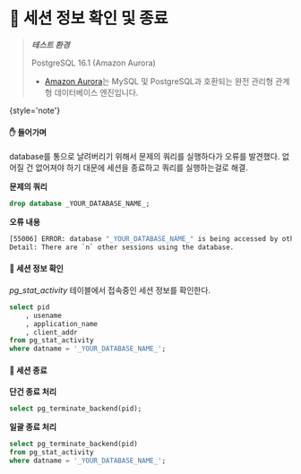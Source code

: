 # 🥑 세션 정보 확인 및 종료

> ***테스트 환경***
>
> PostgreSQL 16.1 (Amazon Aurora)
> - [Amazon Aurora](https://docs.aws.amazon.com/ko_kr/AmazonRDS/latest/AuroraUserGuide/CHAP_AuroraOverview.html)는 MySQL 및 PostgreSQL과 호환되는 완전 관리형 관계형 데이터베이스 엔진입니다. 
>
{style='note'}

#### ✋ 들어가며
database를 통으로 날려버리기 위해서 문제의 쿼리를 실행하다가 오류를 발견했다.
없어질 건 없어져야 하기 대문에 세션을 종료하고 쿼리를 실행하는걸로 해결.

**문제의 쿼리**
```SQL
drop database _YOUR_DATABASE_NAME_;
```

**오류 내용**
```Bash
[55006] ERROR: database "_YOUR_DATABASE_NAME_" is being accessed by other users
Detail: There are `n` other sessions using the database.
```


#### 🧹 세션 정보 확인
*pg_stat_activity* 테이블에서 접속중인 세션 정보를 확인한다.

```SQL
select pid
    , usename
    , application_name 
    , client_addr
from pg_stat_activity
where datname = '_YOUR_DATABASE_NAME_';
```


#### 🧲 세션 종료
**단건 종료 처리**
```SQL
select pg_terminate_backend(pid);
```

**일괄 종료 처리**
```SQL
select pg_terminate_backend(pid)
from pg_stat_activity
where datname = '_YOUR_DATABASE_NAME_';
```

